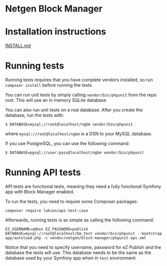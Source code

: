 Netgen Block Manager
====================

# Installation instructions

[INSTALL.md](INSTALL.md)

# Running tests

Running tests requires that you have complete vendors installed, so run
`composer install` before running the tests.

You can run unit tests by simply calling `vendor/bin/phpunit` from the repo
root. This will use an in memory SQLite database.

You can also run unit tests on a real database. After you create the database,
run the tests with:

```
$ DATABASE=mysql://root@localhost/ngbm vendor/bin/phpunit
```

where `mysql://root@localhost/ngbm` is a DSN to your MySQL database.

If you use PostgreSQL, you can use the following command:

```
$ DATABASE=pgsql://user:pass@localhost/ngbm vendor/bin/phpunit
```

# Running API tests

API tests are functional tests, meaning they need a fully functional Symfony app
with Block Manager enabled.

To run the tests, you need to require some Composer packages:

```
composer require lakion/api-test-case
```

Afterwards, running tests is as simple as calling the following command:

```
EZ_USERNAME=admin EZ_PASSWORD=publish DATABASE=mysql://root@localhost/bm_test vendor/bin/phpunit --bootstrap app/autoload.php -c vendor/netgen/block-manager/phpunit-api.xml
```

Notice that you need to specify username, password for eZ Publish and the
database the tests will use. This database needs to be the same as the database
used by your Symfony app when in `test` environment.
